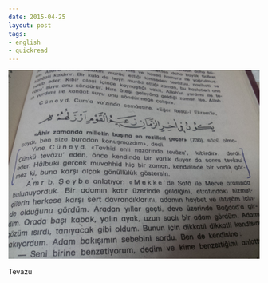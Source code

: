 ```yaml
---
date: 2015-04-25
layout: post
tags:
- english
- quickread
---
```


![](/images/tumblr_nnchkfmaul1u3gx2to1_1280.jpg)

Tevazu
